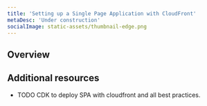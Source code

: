 ```yaml
---
title: 'Setting up a Single Page Application with CloudFront'
metaDesc: 'Under construction'
socialImage: static-assets/thumbnail-edge.png
---
```

## Overview

## Additional resources
* TODO CDK to deploy SPA with cloudfront and all best practices.